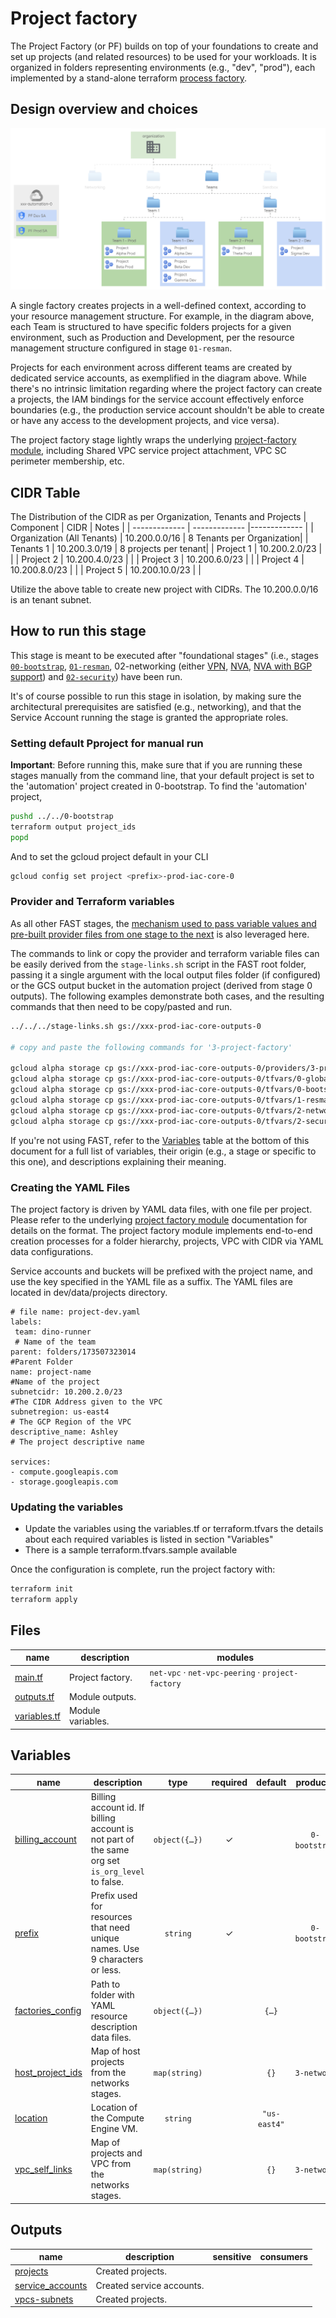 # Project factory

The Project Factory (or PF) builds on top of your foundations to create and set up projects (and related resources) to be used for your workloads.
It is organized in folders representing environments (e.g., "dev", "prod"), each implemented by a stand-alone terraform [process factory](../../../../blueprints/factories/README.md).

## Design overview and choices

<p align="center">
  <img src="diagram.svg" alt="Project factory diagram">
</p>

A single factory creates projects in a well-defined context, according to your resource management structure. For example, in the diagram above, each Team is structured to have specific folders projects for a given environment, such as Production and Development, per the resource management structure configured in stage `01-resman`.

Projects for each environment across different teams are created by dedicated service accounts, as exemplified in the diagram above. While there's no intrinsic limitation regarding where the project factory can create a projects, the IAM bindings for the service account effectively enforce boundaries (e.g., the production service account shouldn't be able to create or have any access to the development projects, and vice versa).

The project factory stage lightly wraps the underlying [project-factory module](../../../../modules/project-factory/), including Shared VPC service project attachment, VPC SC perimeter membership, etc.
  
## CIDR Table  
The Distribution of the CIDR as per Organization, Tenants and Projects
| Component  | CIDR | Notes |
| ------------- | ------------- |------------- |
| Organization (All Tenants)  | 10.200.0.0/16  | 8 Tenants per Organization|
| Tenants 1  | 10.200.3.0/19  | 8 projects per tenant|
| Project 1   | 10.200.2.0/23  | |
| Project 2   | 10.200.4.0/23  | |
| Project 3   | 10.200.6.0/23  | |
| Project 4   | 10.200.8.0/23  | |
| Project 5   | 10.200.10.0/23  | |

Utilize the above table to create new project with CIDRs. The 10.200.0.0/16 is an tenant subnet.

## How to run this stage

This stage is meant to be executed after "foundational stages" (i.e., stages [`00-bootstrap`](../../0-bootstrap), [`01-resman`](../../1-resman), 02-networking (either [VPN](../../2-networking-b-vpn), [NVA](../../2-networking-c-nva), [NVA with BGP support](../../2-networking-e-nva-bgp)) and [`02-security`](../../2-security)) have been run.

It's of course possible to run this stage in isolation, by making sure the architectural prerequisites are satisfied (e.g., networking), and that the Service Account running the stage is granted the appropriate roles.

### Setting default Pproject for manual run
**Important**: Before running this, make sure that if you are running these stages manually from the command line, that your default project is set to the 'automation' project created in 0-bootstrap.
To find the 'automation' project,
```bash
pushd ../../0-bootstrap
terraform output project_ids
popd
```
And to set the gcloud project default in your CLI
```bash
gcloud config set project <prefix>-prod-iac-core-0
```

### Provider and Terraform variables

As all other FAST stages, the [mechanism used to pass variable values and pre-built provider files from one stage to the next](../../0-bootstrap/README.md#output-files-and-cross-stage-variables) is also leveraged here.

The commands to link or copy the provider and terraform variable files can be easily derived from the `stage-links.sh` script in the FAST root folder, passing it a single argument with the local output files folder (if configured) or the GCS output bucket in the automation project (derived from stage 0 outputs). The following examples demonstrate both cases, and the resulting commands that then need to be copy/pasted and run.

```bash
../../../stage-links.sh gs://xxx-prod-iac-core-outputs-0

# copy and paste the following commands for '3-project-factory'

gcloud alpha storage cp gs://xxx-prod-iac-core-outputs-0/providers/3-project-factory-providers.tf ./
gcloud alpha storage cp gs://xxx-prod-iac-core-outputs-0/tfvars/0-globals.auto.tfvars.json ./
gcloud alpha storage cp gs://xxx-prod-iac-core-outputs-0/tfvars/0-bootstrap.auto.tfvars.json ./
gcloud alpha storage cp gs://xxx-prod-iac-core-outputs-0/tfvars/1-resman.auto.tfvars.json ./
gcloud alpha storage cp gs://xxx-prod-iac-core-outputs-0/tfvars/2-networking.auto.tfvars.json ./
gcloud alpha storage cp gs://xxx-prod-iac-core-outputs-0/tfvars/2-security.auto.tfvars.json ./
```

If you're not using FAST, refer to the [Variables](#variables) table at the bottom of this document for a full list of variables, their origin (e.g., a stage or specific to this one), and descriptions explaining their meaning.
### Creating the YAML Files

The project factory is driven by YAML data files, with one file per project. Please refer to the underlying [project factory module](../../../../modules/project-factory/) documentation for details on the format.
The project factory module implements end-to-end creation processes for a folder hierarchy, projects, VPC with CIDR via YAML data configurations.

Service accounts and buckets will be prefixed with the project name, and use the key specified in the YAML file as a suffix. The YAML files are located in dev/data/projects directory.

```
# file name: project-dev.yaml
labels:
 team: dino-runner
 # Name of the team
parent: folders/173507323014
#Parent Folder
name: project-name
#Name of the project
subnetcidr: 10.200.2.0/23
#The CIDR Address given to the VPC
subnetregion: us-east4
# The GCP Region of the VPC
descriptive_name: Ashley 
# The project descriptive name

services:
- compute.googleapis.com
- storage.googleapis.com

```
### Updating the variables 

- Update the variables using the variables.tf or terraform.tfvars the details about each required variables is listed in section "Variables"
- There is a sample terraform.tfvars.sample available

Once the configuration is complete, run the project factory with:

```bash
terraform init
terraform apply
```

<!-- TFDOC OPTS files:1 show_extra:1 -->
<!-- BEGIN TFDOC -->
## Files

| name | description | modules |
|---|---|---|
| [main.tf](./main.tf) | Project factory. | <code>net-vpc</code> · <code>net-vpc-peering</code> · <code>project-factory</code> |
| [outputs.tf](./outputs.tf) | Module outputs. |  |
| [variables.tf](./variables.tf) | Module variables. |  |

## Variables

| name | description | type | required | default | producer |
|---|---|:---:|:---:|:---:|:---:|
| [billing_account](variables.tf#L18) | Billing account id. If billing account is not part of the same org set `is_org_level` to false. | <code title="object&#40;&#123;&#10;  id           &#61; string&#10;  is_org_level &#61; optional&#40;bool, true&#41;&#10;&#125;&#41;">object&#40;&#123;&#8230;&#125;&#41;</code> | ✓ |  | <code>0-bootstrap</code> |
| [prefix](variables.tf#L63) | Prefix used for resources that need unique names. Use 9 characters or less. | <code>string</code> | ✓ |  | <code>0-bootstrap</code> |
| [factories_config](variables.tf#L31) | Path to folder with YAML resource description data files. | <code title="object&#40;&#123;&#10;  projects_data_path &#61; string&#10;  budgets &#61; optional&#40;object&#40;&#123;&#10;    billing_account       &#61; string&#10;    budgets_data_path     &#61; string&#10;    notification_channels &#61; optional&#40;map&#40;any&#41;, &#123;&#125;&#41;&#10;  &#125;&#41;&#41;&#10;&#125;&#41;">object&#40;&#123;&#8230;&#125;&#41;</code> |  | <code title="&#123;&#10;  projects_data_path &#61; &#34;data&#47;projects&#34;&#10;&#125;">&#123;&#8230;&#125;</code> |  |
| [host_project_ids](variables.tf#L47) | Map of host projects from the networks stages. | <code>map&#40;string&#41;</code> |  | <code>&#123;&#125;</code> | <code>3-network</code> |
| [location](variables.tf#L56) | Location of the Compute Engine VM. | <code>string</code> |  | <code>&#34;us-east4&#34;</code> |  |
| [vpc_self_links](variables.tf#L73) | Map of projects and VPC from the networks stages. | <code>map&#40;string&#41;</code> |  | <code>&#123;&#125;</code> | <code>3-network</code> |

## Outputs

| name | description | sensitive | consumers |
|---|---|:---:|---|
| [projects](outputs.tf#L17) | Created projects. |  |  |
| [service_accounts](outputs.tf#L27) | Created service accounts. |  |  |
| [vpcs-subnets](outputs.tf#L32) | Created projects. |  |  |
<!-- END TFDOC -->
